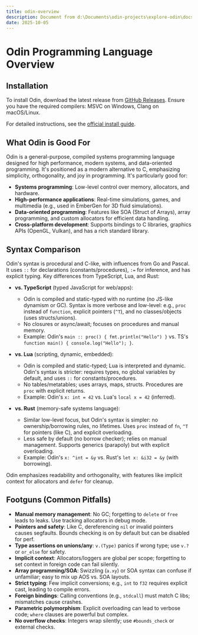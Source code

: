 ```yaml
---
title: odin-overview
description: Document from d:\Documents\odin-projects\explore-odin\docs\odin-overview.md
date: 2025-10-05
---
```


# Odin Programming Language Overview

## Installation

To install Odin, download the latest release from [GitHub Releases](https://github.com/odin-lang/Odin/releases). Ensure you have the required compilers: MSVC on Windows, Clang on macOS/Linux.

For detailed instructions, see the [official install guide](https://odin-lang.org/docs/install/).

## What Odin is Good For
Odin is a general-purpose, compiled systems programming language designed for high performance, modern systems, and data-oriented programming. It's positioned as a modern alternative to C, emphasizing simplicity, orthogonality, and joy in programming. It's particularly good for:

- **Systems programming**: Low-level control over memory, allocators, and hardware.
- **High-performance applications**: Real-time simulations, games, and multimedia (e.g., used in EmberGen for 3D fluid simulations).
- **Data-oriented programming**: Features like SOA (Struct of Arrays), array programming, and custom allocators for efficient data handling.
- **Cross-platform development**: Supports bindings to C libraries, graphics APIs (OpenGL, Vulkan), and has a rich standard library.

## Syntax Comparison

Odin's syntax is procedural and C-like, with influences from Go and Pascal. It uses `::` for declarations (constants/procedures), `:=` for inference, and has explicit typing. Key differences from TypeScript, Lua, and Rust:

- **vs. TypeScript** (typed JavaScript for web/apps):
  - Odin is compiled and static-typed with no runtime (no JS-like dynamism or GC). Syntax is more verbose and low-level: e.g., `proc` instead of `function`, explicit pointers (`^T`), and no classes/objects (uses structs/unions).
  - No closures or async/await; focuses on procedures and manual memory.
  - Example: Odin's `main :: proc() { fmt.println("Hello") }` vs. TS's `function main() { console.log("Hello"); }`.

- **vs. Lua** (scripting, dynamic, embedded):
  - Odin is compiled and static-typed; Lua is interpreted and dynamic. Odin's syntax is stricter: requires types, no global variables by default, and uses `::` for constants/procedures.
  - No tables/metatables; uses arrays, maps, structs. Procedures are `proc` with explicit returns.
  - Example: Odin's `x: int = 42` vs. Lua's `local x = 42` (inferred).

- **vs. Rust** (memory-safe systems language):
  - Similar low-level focus, but Odin's syntax is simpler: no ownership/borrowing rules, no lifetimes. Uses `proc` instead of `fn`, `^T` for pointers (like C), and explicit overloading.
  - Less safe by default (no borrow checker); relies on manual management. Supports generics (parapoly) but with explicit overloading.
  - Example: Odin's `x: ^int = &y` vs. Rust's `let x: &i32 = &y` (with borrowing).

Odin emphasizes readability and orthogonality, with features like implicit context for allocators and `defer` for cleanup.

## Footguns (Common Pitfalls)

- **Manual memory management**: No GC; forgetting to `delete` or `free` leads to leaks. Use tracking allocators in debug mode.
- **Pointers and safety**: Like C, dereferencing `nil` or invalid pointers causes segfaults. Bounds checking is on by default but can be disabled for perf.
- **Type assertions on unions/any**: `v.(Type)` panics if wrong type; use `v.?` or `or_else` for safety.
- **Implicit context**: Allocators/loggers are global per scope; forgetting to set context in foreign code can fail silently.
- **Array programming/SOA**: Swizzling (`a.xy`) or SOA syntax can confuse if unfamiliar; easy to mix up AOS vs. SOA layouts.
- **Strict typing**: Few implicit conversions; e.g., `int` to `f32` requires explicit cast, leading to compile errors.
- **Foreign bindings**: Calling conventions (e.g., `stdcall`) must match C libs; mismatches cause crashes.
- **Parametric polymorphism**: Explicit overloading can lead to verbose code; `where` clauses are powerful but complex.
- **No overflow checks**: Integers wrap silently; use `#bounds_check` or external checks.